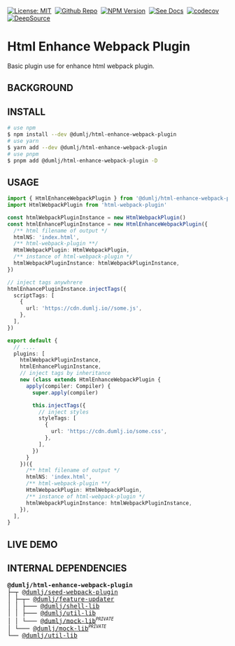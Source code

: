 <!-- This file is dynamically generated. please edit in __readme__ -->

[![License: MIT](https://img.shields.io/badge/License-MIT-4c1.svg)](https://opensource.org/licenses/MIT)&nbsp;
[![Github Repo](https://img.shields.io/badge/GITHUB-REPO-0?logo=github)](https://github.com/dumlj/dumlj-build/tree/main/@webpack-plugin/html-enhance-webpack-plugin)&nbsp;
[![NPM Version](https://badge.fury.io/js/@dumlj%2Fhtml-enhance-webpack-plugin.svg)](https://www.npmjs.com/package/@dumlj/html-enhance-webpack-plugin)&nbsp;
[![See Docs](https://img.shields.io/badge/see-docs-blue?logo=dumi&logoColor=green)](https://dumlj.github.io/dumlj-build/docs)&nbsp;
[![codecov](https://codecov.io/gh/dumlj/dumlj-build/graph/badge.svg?token=ELV5W1H0C0)](https://codecov.io/gh/dumlj/dumlj-build)&nbsp;
[![DeepSource](https://app.deepsource.com/gh/dumlj/dumlj-build.svg/?label=active+issues&show_trend=true&token=YtSFFZ702Q016pjWlBWT30Iy)](https://app.deepsource.com/gh/dumlj/dumlj-build/)&nbsp;

# Html Enhance Webpack Plugin

Basic plugin use for enhance html webpack plugin.

## BACKGROUND

## INSTALL

```bash
# use npm
$ npm install --dev @dumlj/html-enhance-webpack-plugin
# use yarn
$ yarn add --dev @dumlj/html-enhance-webpack-plugin
# use pnpm
$ pnpm add @dumlj/html-enhance-webpack-plugin -D
```

## USAGE

```ts
import { HtmlEnhanceWebpackPlugin } from '@dumlj/html-enhance-webpack-plugin'
import HtmlWebpackPlugin from 'html-webpack-plugin'

const htmlWebpackPluginInstance = new HtmlWebpackPlugin()
const htmlEnhancePluginInstance = new HtmlEnhanceWebpackPlugin({
  /** html filename of output */
  htmlNS: 'index.html',
  /** html-webpack-plugin **/
  HtmlWebpackPlugin: HtmlWebpackPlugin,
  /** instance of html-webpack-plugin */
  htmlWebpackPluginInstance: htmlWebpackPluginInstance,
})

// inject tags anywhrere
htmlEnhancePluginInstance.injectTags({
  scriptTags: [
    {
      url: 'https://cdn.dumlj.io//some.js',
    },
  ],
})

export default {
  // ....
  plugins: [
    htmlWebpackPluginInstance,
    htmlEnhancePluginInstance,
    // inject tags by inheritance
    new (class extends HtmlEnhanceWebpackPlugin {
      apply(compiler: Compiler) {
        super.apply(compiler)

        this.injectTags({
          // inject styles
          styleTags: [
            {
              url: 'https://cdn.dumlj.io/some.css',
            },
          ],
        })
      }
    })({
      /** html filename of output */
      htmlNS: 'index.html',
      /** html-webpack-plugin **/
      HtmlWebpackPlugin: HtmlWebpackPlugin,
      /** instance of html-webpack-plugin */
      htmlWebpackPluginInstance: htmlWebpackPluginInstance,
    }),
  ],
}
```

## LIVE DEMO

<dumlj-stackblitz height="47vw" src="@dumlj-example/html-enhance-webpack-plugin"></dumlj-stackblitz>

## INTERNAL DEPENDENCIES

<pre>
<b>@dumlj/html-enhance-webpack-plugin</b>
├─┬ <a is="dumlj-link" data-project="%7B%22name%22:%22@dumlj/seed-webpack-plugin%22,%22version%22:%222.5.22%22,%22description%22:%22Basic%20webpack%20plugins%22,%22isPrivate%22:false,%22location%22:%22@webpack-plugin/seed-webpack-plugin%22,%22dependencies%22:%5B%22@dumlj/feature-updater%22,%22chalk%22,%22tslib%22,%22utility-types%22,%22@dumlj/mock-lib%22,%22@jest/types%22,%22@types/webpack%22,%22ts-jest%22,%22webpack%22%5D,%22workspaceDependencies%22:%5B%22@dumlj/feature-updater%22,%22@dumlj/mock-lib%22%5D%7D" href="https://github.com/dumlj/dumlj-build/tree/main/@webpack-plugin/seed-webpack-plugin">@dumlj/seed-webpack-plugin</a>
│ ├─┬─ <a is="dumlj-link" data-project="%7B%22name%22:%22@dumlj/feature-updater%22,%22version%22:%222.5.22%22,%22description%22:%22updater%20for%20packages.%22,%22isPrivate%22:false,%22location%22:%22@feature/feature-updater%22,%22dependencies%22:%5B%22@dumlj/shell-lib%22,%22@dumlj/util-lib%22,%22fs-extra%22,%22semver%22,%22tslib%22,%22@dumlj/mock-lib%22,%22@jest/types%22,%22ts-jest%22%5D,%22workspaceDependencies%22:%5B%22@dumlj/shell-lib%22,%22@dumlj/util-lib%22,%22@dumlj/mock-lib%22%5D%7D" href="https://github.com/dumlj/dumlj-build/tree/main/@feature/feature-updater">@dumlj/feature-updater</a>
│ │ ├─── <a is="dumlj-link" data-project="%7B%22name%22:%22@dumlj/shell-lib%22,%22version%22:%222.5.22%22,%22description%22:%22shell%20%E5%B7%A5%E5%85%B7%E5%BA%93%22,%22isPrivate%22:false,%22location%22:%22@lib/shell-lib%22,%22dependencies%22:%5B%22@jest/types%22,%22chokidar%22,%22command-exists%22,%22lodash%22,%22tslib%22,%22ts-jest%22,%22tsd-lite%22%5D,%22workspaceDependencies%22:%5B%5D%7D" href="https://github.com/dumlj/dumlj-build/tree/main/@lib/shell-lib">@dumlj/shell-lib</a>
│ │ ├─── <a is="dumlj-link" data-project="%7B%22name%22:%22@dumlj/util-lib%22,%22version%22:%222.5.22%22,%22description%22:%22util%20%E5%B7%A5%E5%85%B7%E5%BA%93%22,%22isPrivate%22:false,%22location%22:%22@lib/util-lib%22,%22dependencies%22:%5B%22fs-extra%22,%22glob%22,%22tslib%22,%22@jest/types%22,%22memfs%22,%22ts-jest%22%5D,%22workspaceDependencies%22:%5B%5D%7D" href="https://github.com/dumlj/dumlj-build/tree/main/@lib/util-lib">@dumlj/util-lib</a>
│ │ └─── <a is="dumlj-link" data-project="%7B%22name%22:%22@dumlj/mock-lib%22,%22version%22:%222.5.22%22,%22description%22:%22mock%20%E5%B7%A5%E5%85%B7%E5%BA%93%22,%22isPrivate%22:true,%22location%22:%22@lib/mock-lib%22,%22dependencies%22:%5B%22memfs%22,%22tslib%22,%22webpack%22,%22@jest/types%22,%22ts-jest%22%5D,%22workspaceDependencies%22:%5B%5D%7D" href="https://github.com/dumlj/dumlj-build/tree/main/@lib/mock-lib">@dumlj/mock-lib</a><sup><small><i>PRIVATE</i></small></sup>
│ └─── <a is="dumlj-link" data-project="%7B%22name%22:%22@dumlj/mock-lib%22,%22version%22:%222.5.22%22,%22description%22:%22mock%20%E5%B7%A5%E5%85%B7%E5%BA%93%22,%22isPrivate%22:true,%22location%22:%22@lib/mock-lib%22,%22dependencies%22:%5B%22memfs%22,%22tslib%22,%22webpack%22,%22@jest/types%22,%22ts-jest%22%5D,%22workspaceDependencies%22:%5B%5D%7D" href="https://github.com/dumlj/dumlj-build/tree/main/@lib/mock-lib">@dumlj/mock-lib</a><sup><small><i>PRIVATE</i></small></sup>
└── <a is="dumlj-link" data-project="%7B%22name%22:%22@dumlj/util-lib%22,%22version%22:%222.5.22%22,%22description%22:%22util%20%E5%B7%A5%E5%85%B7%E5%BA%93%22,%22isPrivate%22:false,%22location%22:%22@lib/util-lib%22,%22dependencies%22:%5B%22fs-extra%22,%22glob%22,%22tslib%22,%22@jest/types%22,%22memfs%22,%22ts-jest%22%5D,%22workspaceDependencies%22:%5B%5D%7D" href="https://github.com/dumlj/dumlj-build/tree/main/@lib/util-lib">@dumlj/util-lib</a>
</pre>
